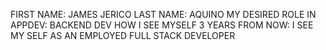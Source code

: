 FIRST NAME: JAMES JERICO 
LAST NAME: AQUINO
MY DESIRED ROLE IN APPDEV: BACKEND DEV
HOW I SEE MYSELF 3 YEARS FROM NOW: I SEE MY SELF AS AN EMPLOYED FULL STACK DEVELOPER

